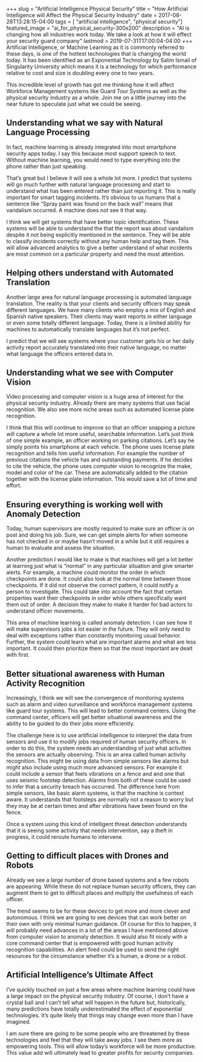 +++
slug = "Artificial Intelligence Physical Security"
title =  "How Artificial Intelligence will Affect the Physical Security Industry"
date = 2017-08-28T13:28:15-04:00
tags = [ "artificial intelligence", "physical security"]
featured_image = "ai_for_physical_security-300x200"
description = "AI is changing how all industries work today.  We take a look at how it will effect your security guard company"
lastmod = 2019-07-31T17:00:04-04:00
+++
Artificial Intelligence, or Machine Learning as it is commonly referred to these days, is one of the hottest technologies that is changing the world today. It has been identified as an Exponential Technology by Salim Ismail of Singularity University which means it is a technology for which performance relative to cost and size is doubling every one to two years.



This incredible level of growth has got me thinking how it will affect Workforce Management systems like Guard Tour Systems as well as the physical security industry as a whole. Join me on a little journey into the near future to speculate just what we could be seeing.



## Understanding what we say with Natural Language Processing
In fact, machine learning is already integrated into most smartphone security apps today. I say this because most support speech to text. Without machine learning, you would need to type everything into the phone rather than just speaking.



That’s great but I believe it will see a whole lot more. I predict that systems will go much further with natural language processing and start to understand what has been entered rather than just reporting it. This is really important for smart tagging incidents. It’s obvious to us humans that a sentence like “Spray paint was found on the back wall” means that vandalism occurred. A machine does not see it that way.



I think we will get systems that have better topic identification. These systems will be able to understand the that the report was about vandalism despite it not being explicitly mentioned in the sentence. They will be able to classify incidents correctly without any human help and tag them. This will allow advanced analytics to give a better understand of what incidents are most common on a particular property and need the most attention.

## Helping others understand with Automated Translation
Another large area for natural language processing is automated language translation. The reality is that your clients and security officers may speak different languages. We have many clients who employ a mix of English and Spanish native speakers. Their clients may want reports in either language or even some totally different language. Today, there is a limited ability for machines to automatically translate languages but it’s not perfect.



I predict that we will see systems where your customer gets his or her daily activity report accurately translated into their native language, no matter what language the officers entered data in.

## Understanding what we see with Computer Vision
Video processing and computer vision is a huge area of interest for the physical security industry. Already there are many systems that use facial recognition.   We also see more niche areas such as automated license plate recognition.



I think that this will continue to improve so that an officer snapping a picture will capture a whole lot more useful, searchable information. Let’s just think of one simple example, an officer working on parking citations. Let’s say he simply points his smartphone at each vehicle. The phone uses license plate recognition and tells him useful information.  For example the number of previous citations the vehicle has and outstanding payments. If he decides to cite the vehicle, the phone uses computer vision to recognize the make, model and color of the car.   These are automatically added to the citation together with the license plate information. This would save a lot of time and effort.

## Ensuring everything is working well with Anomaly Detection
Today, human supervisors are mostly required to make sure an officer is on post and doing his job. Sure, we can get simple alerts for when someone has not checked in or maybe hasn’t moved in a while but it still requires a human to evaluate and assess the situation.



Another prediction I would like to make is that machines will get a lot better at learning just what is “normal” in any particular situation and give smarter alerts. For example, a machine could monitor the order in which checkpoints are done.   It could also look at the normal time between those checkpoints. If it did not observe the correct pattern, it could notify a person to investigate. This could take into account the fact that certain properties want their checkpoints in order while others specifically want them out of order. A decision they make to make it harder for bad actors to understand officer movements.



This area of machine learning is called anomaly detection. I can see how it will make supervisors jobs a lot easier in the future. They will only need to deal with exceptions rather than constantly monitoring usual behavior.  Further, the system could learn what are important alarms and what are less important.   It could then prioritize them so that the most important are dealt with first.

## Better situational awareness with Human Activity Recognition
Increasingly, I think we will see the convergence of monitoring systems such as alarm and video surveillance and workforce management systems like guard tour systems. This will lead to better command centers. Using the command center, officers will get better situational awareness and the ability to be guided to do their jobs more efficiently.



The challenge here is to use artificial intelligence to interpret the data from sensors and use it to modify jobs required of human security officers. In order to do this, the system needs an understanding of just what activities the sensors are actually observing. This is an area called human activity recognition. This might be using data from simple sensors like alarms but might also include using much more advanced sensors. For example it could include a sensor that feels vibrations on a fence and and one that uses seismic footstep detection. Alarms from both of these could be used to infer that a security breach has occurred. The difference here from simple sensors, like basic alarm systems, is that the machine is context aware. It understands that footsteps are normally not a reason to worry but they may be at certain times and after vibrations have been found on the fence.



Once a system using this kind of intelligent threat detection understands that it is seeing some activity that needs intervention, say a theft in progress, it could reroute humans to intervene.

## Getting to difficult places with Drones and Robots
Already we see a large number of drone based systems and a few robots are appearing. While these do not replace human security officers, they can augment them to get to difficult places and multiply the usefulness of each officer.





The trend seems to be for these devices to get more and more clever and autonomous. I think we are going to see devices that can work better on their own with only minimal human guidance. Of course for this to happen, it will probably need advances in a lot of the areas I have mentioned above from computer vision to anomaly detection. It would also fit nicely with a core command center that is empowered with good human activity recognition capabilities. An alert fired could be used to send the right resources for the circumstance whether it’s a human, a drone or a robot.

## Artificial Intelligence’s Ultimate Affect
I’ve quickly touched on just a few areas where machine learning could have a large impact on the physical security industry. Of course, I don’t have a crystal ball and I can’t tell what will happen in the future but, historically, many predictions have totally underestimated the effect of exponential technologies. It’s quite likely that things may change even more than I have imagined.



I am sure there are going to be some people who are threatened by these technologies and feel that they will take away jobs. I see them more as empowering tools.   This will allow today’s workforce will be more productive. This value add will ultimately lead to greater profits for security companies.
